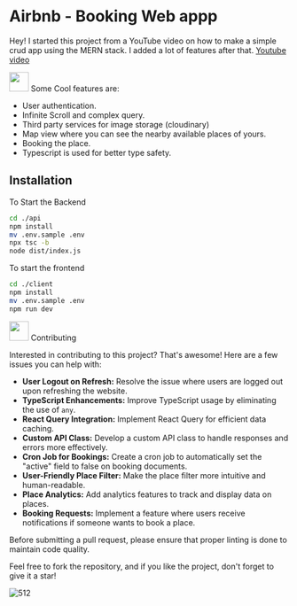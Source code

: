 # Airbnb - Booking Web appp

Hey! 
I started this project from a YouTube video on how to make a simple crud app using the MERN stack. I added a lot of features after that. 
[Youtube video](https://youtu.be/MpQbwtSiZ7E?si=SC6H27P5fohiFi1w)

<img src="https://github.com/Meetjain1/wanderlust/assets/133582566/1ee5934a-27be-4502-a7bf-e6a8c78fe5a3" width="35" height="35" style="max-width: 100%;"> Some Cool features are:
- User authentication.
- Infinite Scroll and complex query.
- Third party services for image storage (cloudinary)
- Map view where you can see the nearby available places of yours.
- Booking the place.
- Typescript is used for better type safety.

## Installation

To Start the Backend

```bash
cd ./api
npm install
mv .env.sample .env
npx tsc -b 
node dist/index.js
```
To start the frontend

```bash
cd ./client
npm install
mv .env.sample .env
npm run dev
```
<img src="https://github.com/user-attachments/assets/e9ad9181-81f2-43ea-97d6-6dea009acfa1" width="35" height="35" style="max-width: 100%;"> Contributing

Interested in contributing to this project? That's awesome! Here are a few issues you can help with:

- **User Logout on Refresh:** Resolve the issue where users are logged out upon refreshing the website.
- **TypeScript Enhancements:** Improve TypeScript usage by eliminating the use of `any`.
- **React Query Integration:** Implement React Query for efficient data caching.
- **Custom API Class:** Develop a custom API class to handle responses and errors more effectively.
- **Cron Job for Bookings:** Create a cron job to automatically set the "active" field to false on booking documents.
- **User-Friendly Place Filter:** Make the place filter more intuitive and human-readable.
- **Place Analytics:** Add analytics features to track and display data on places.
- **Booking Requests:** Implement a feature where users receive notifications if someone wants to book a place.

Before submitting a pull request, please ensure that proper linting is done to maintain code quality.

Feel free to fork the repository, and if you like the project, don't forget to give it a star!





![512](https://github.com/user-attachments/assets/e9ad9181-81f2-43ea-97d6-6dea009acfa1)
